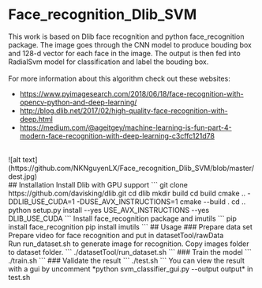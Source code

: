# Face_recognition_Dlib_SVM
This work is based on Dlib face recognition and python face_recognition package. The image goes through the CNN model to produce bouding box and 128-d vector for each face in the image. The output is then fed into RadialSvm model for classification and label the bouding box.<br/>
<br/>
For more information about this algorithm check out these websites:<br/>
- https://www.pyimagesearch.com/2018/06/18/face-recognition-with-opencv-python-and-deep-learning/<br/>
- http://blog.dlib.net/2017/02/high-quality-face-recognition-with-deep.html<br/>
- https://medium.com/@ageitgey/machine-learning-is-fun-part-4-modern-face-recognition-with-deep-learning-c3cffc121d78<br/>
<br/>
![alt text](https://github.com/NKNguyenLX/Face_recognition_Dlib_SVM/blob/master/dest.jpg)<br/>
## Installation
Install Dlib with GPU support
```
git clone https://github.com/davisking/dlib.git
cd dlib
mkdir build
cd build
cmake .. -DDLIB_USE_CUDA=1 -DUSE_AVX_INSTRUCTIONS=1
cmake --build .
cd ..
python setup.py install --yes USE_AVX_INSTRUCTIONS --yes DLIB_USE_CUDA
```
Install face_recognition package and imutils
```
pip install face_recognition
pip install imutils
```
## Usage
### Prepare data set
Prepare video for face recognition and put in datasetTool/rawData<br/>
Run run_dataset.sh to generate image for recognition. Copy images folder to dataset folder.
```
./datasetTool/run_dataset.sh
```
### Train the model
```
./train.sh
```
### Validate the result
```
./test.sh
```
You can view the result with a gui by uncomment *python svm_classifier_gui.py --output output* in test.sh 
